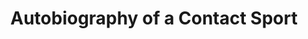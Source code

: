 ---
collection_archive: false
collection_category:
  - Award Winning
  - Kids
  - Black and White
  - Lifestyle
  - Color
  - Reportage
  - Portraits
  - Environments
  - Sports + Athletes
collection_content: >-
  0: The number of times I regret playing high school football.


  1: The number of points Sunnyslope High School lost by to keep them from
  playing in the division III Arizona High School Championship.


  2: The approximate number of high school football players who die every year
  from concussions.


  3: The number of years I started varsity football in Missouri.


  68: Varsity jersey number.


  81: Junior Varsity jersey number.


  100: The percent chance my unborn son will not play the game that I miss; the
  game that I love; the game that made me.


  I grew up in Missouri and I was an art-jock. I felt like I was unique—maybe I
  was—who knows. I received a handful of scholarships, which I considered, but I
  opted for pursuing my passion for art and photography. I love being a
  photographer. I still suffer from the effects of playing the game. Some
  include coping with depression and general panic disorder (my doctor now
  thinks these are related to my playing days) chronic back and knee pain, two
  torn thumbs, two torn hamstrings, two shoulder surgeries and a hip surgery. I
  would never say the pain outweighs the power. The game gave me an
  understanding of power and restraint.


  Over time, I have become more and more leery of passing on my playing legacy,
  my family’s football heirloom (my grandfather, father, and both my brothers
  played.) Living with my own physical and mental ailments combined with our
  better understanding of CTE, if I were ever to have a son, I now think that my
  family's football heirloom ends with me. 


  As a farewell, I chose to document the Phoenix based Sunny Slope football
  program. They are the Sunny Slope Vikings. I was a Parkview Viking. Both
  mascots depicted with the familiar horns flanking our helmets. We share the
  same school colors and are nearly identical in socio economic complexion. It
  was a perfect fit and the closest thing to being home without actually going
  home.


  There’s a violent beauty at the heart of the sport. These boys wear a costume
  of manhood, disguised by their strength, speed, and violence which only lasts
  so long when their childlike joy and rage comes to the surface.


  In New Orleans they have big bands at funerals and in football marching bands
  announce the euphoria and pain. I imagine football like that: an end, a
  beginning, and a celebration all wrapped up in the light of my nostalgia.
  Don’t consider this a eulogy. This is a celebration.


  Typography treatment by Patricia Pruiss of Sunday Afternoon and interview
  excerpts from Ian Reed, the Arizona defensive player of the year.
collection_cover: https://d1sf55qlb7p6hz.cloudfront.net/autobiography-3.jpg
collection_cover_mobile: https://d1sf55qlb7p6hz.cloudfront.net/verticalcovers-7.jpg
collection_description: >-
  This personal project explores my nostalgia and love for the game that shaped
  me. This work puts you on the sideline, in the helmet, and in the bleachers
  with the joy and heartache that characterizes the sport. Don’t consider this a
  eulogy. This is a celebration.


  Winner of the _American Photography Annual 34_ and featured by _Buzzfeed_ and
  _The Guardian._
collection_exhibition: []
collection_filter: Personal
collection_hidden: false
collection_meta: 2016
collection_preview:
  - https://d1sf55qlb7p6hz.cloudfront.net/auto-cover-1.jpg
  - https://d1sf55qlb7p6hz.cloudfront.net/auto-cover-2.jpg
  - https://d1sf55qlb7p6hz.cloudfront.net/auto-cover-3.jpg
  - https://d1sf55qlb7p6hz.cloudfront.net/auto-cover-4.jpg
cover_image: https://d1sf55qlb7p6hz.cloudfront.net/social-1.jpg
date:  
logo: 
navigation_theme: white
px_extra: true
slug: autobiography-contact-sport
theme_color: "#CAD39C"
theme_color_all_works: "#A7E05C"
title: Autobiography of a Contact Sport
collection_awards:
  - content: |-
      **2018**  
      _AP 34: American Photography Annual 34_  
      Best Personal Work Series
    template: popup-text-element
collection_blocks:
  - _bookshop_name: collections/media-row-start
    row_alignment: between
  - _bookshop_name: collections/media-element 
    color: "#0B0B09"
    image:  https://d1sf55qlb7p6hz.cloudfront.net/autobiography-1.jpg
    margin_left: '20'
    margin_right: '0'
    margin_y: '100'
    width: '60'
  - _bookshop_name: collections/media-row
    row_alignment: between
  - _bookshop_name: collections/media-element 
    color: "#D1D1D1"
    image:  https://d1sf55qlb7p6hz.cloudfront.net/autobiography-3.jpg
    margin_left: '5'
    margin_right: '0'
    margin_y: '100'
    width: '40'
  - _bookshop_name: collections/media-element 
    color: "#FFFFFF"
    image:  https://d1sf55qlb7p6hz.cloudfront.net/auto-text-1-1.jpg
    margin_left: '0'
    margin_right: '10'
    margin_y: '100'
    width: '40'
  - _bookshop_name: collections/media-row
    row_alignment: between
  - _bookshop_name: collections/media-element 
    color: "#747474"
    image:  https://d1sf55qlb7p6hz.cloudfront.net/autobiography-4.jpg
    margin_left: '35'
    margin_y: '100'
    width: '50'
  - _bookshop_name: collections/media-row
    row_alignment: between
  - _bookshop_name: collections/media-element 
    color: "#E4DEDC"
    image:  https://d1sf55qlb7p6hz.cloudfront.net/autobiography-5.jpg
    margin_left: '10'
    margin_right: '0'
    margin_y: '100'
    width: '40'
  - _bookshop_name: collections/media-element 
    color: "#C0C0C0"
    image:  https://d1sf55qlb7p6hz.cloudfront.net/autobiography-6.jpg
    margin_right: '5'
    margin_y: '300'
    width: '33'
  - _bookshop_name: collections/media-row
    row_alignment: between
  - _bookshop_name: collections/media-element 
    color: "#010101"
    image:  https://d1sf55qlb7p6hz.cloudfront.net/autobiography-7.jpg
    margin_left: '25'
    margin_right: '0'
    margin_y: '100'
    width: '50'
  - _bookshop_name: collections/media-row
    row_alignment: between
  - _bookshop_name: collections/media-element 
    color: "#7F7F7F"
    image:  https://d1sf55qlb7p6hz.cloudfront.net/autobiography-8.jpg
    margin_left: '5'
    margin_right: '0'
    margin_y: '100'
    width: '60'
  - _bookshop_name: collections/media-row
    row_alignment: between
  - _bookshop_name: collections/media-element 
    color: "#FFFFFF"
    image:  https://d1sf55qlb7p6hz.cloudfront.net/auto-text-2.jpg
    margin_left: '0'
    margin_y: '200'
    width: '40'
  - _bookshop_name: collections/media-element 
    color: "#E9E9E9"
    image:  https://d1sf55qlb7p6hz.cloudfront.net/autobiography-10.jpg
    margin_left: '0'
    margin_right: '5'
    margin_y: '100'
    width: '50'
  - _bookshop_name: collections/media-row
    row_alignment: between
  - _bookshop_name: collections/media-element 
    color: "#D0D0D0"
    image:  https://d1sf55qlb7p6hz.cloudfront.net/_T0A5314.jpg
    margin_left: '15'
    margin_y: '100'
    width: '33'
  - _bookshop_name: collections/media-row
    row_alignment: between
  - _bookshop_name: collections/media-element 
    color: "#F3F2F0"
    image:  https://d1sf55qlb7p6hz.cloudfront.net/autobiography-12.jpg
    margin_left: '35'
    margin_right: '5'
    margin_y: '100'
    width: '33'
  - _bookshop_name: collections/media-row
    row_alignment: between
  - _bookshop_name: collections/media-element 
    color: "#D3D3D3"
    image:  https://d1sf55qlb7p6hz.cloudfront.net/autobiography-13.jpg
    margin_left: '10'
    margin_right: '0'
    margin_y: '100'
    width: '33'
  - _bookshop_name: collections/media-element 
    color: "#B1B1B1"
    image:  https://d1sf55qlb7p6hz.cloudfront.net/autobiography-14.jpg
    margin_left: '0'
    margin_right: '10'
    margin_y: '300'
    width: '40'
  - _bookshop_name: collections/media-row
    row_alignment: between
  - _bookshop_name: collections/media-element 
    color: "#C4C4C4"
    image:  https://d1sf55qlb7p6hz.cloudfront.net/autobiography-15.jpg
    margin_left: '5'
    margin_right: '0'
    margin_y: '100'
    width: '50'
  - _bookshop_name: collections/media-element 
    color: "#FFFFFF"
    image:  https://d1sf55qlb7p6hz.cloudfront.net/autobiography-16.jpg
    margin_y: '300'
    width: '40'
  - _bookshop_name: collections/media-row
    row_alignment: between
  - _bookshop_name: collections/media-element 
    color: "#A5A5A5"
    image:  https://d1sf55qlb7p6hz.cloudfront.net/autobiography-17.jpg
    margin_left: '25'
    margin_right: '0'
    margin_y: '100'
    width: '60'
  - _bookshop_name: collections/media-row
    row_alignment: between
  - _bookshop_name: collections/media-element 
    color: "#CCCCCC"
    image:  https://d1sf55qlb7p6hz.cloudfront.net/autobiography-18.jpg
    margin_left: '5'
    margin_y: '100'
    width: '33'
  - _bookshop_name: collections/media-element 
    color: "#FCFAFB"
    image:  https://d1sf55qlb7p6hz.cloudfront.net/autobiography-19.jpg
    margin_left: '0'
    margin_right: '10'
    margin_y: '300'
    width: '40'
  - _bookshop_name: collections/media-row
    row_alignment: between
  - _bookshop_name: collections/media-element 
    color: "#E6E6E6"
    image:  https://d1sf55qlb7p6hz.cloudfront.net/autobiography-20.jpg
    margin_left: '20'
    margin_right: '0'
    margin_y: '100'
    width: '50'
  - _bookshop_name: collections/media-row
    row_alignment: between
  - _bookshop_name: collections/media-element 
    color: "#2D2D2D"
    image:  https://d1sf55qlb7p6hz.cloudfront.net/autobiography-21.jpg
    margin_y: '100'
    width: '40'
  - _bookshop_name: collections/media-element 
    color: "#FFFFFF"
    image:  https://d1sf55qlb7p6hz.cloudfront.net/autobiography-22.jpg
    margin_left: '0'
    margin_right: '15'
    margin_y: '200'
    width: '40'
  - _bookshop_name: collections/media-row
    row_alignment: between
  - _bookshop_name: collections/media-element 
    color: "#FFE1D7"
    image:  https://d1sf55qlb7p6hz.cloudfront.net/autobiography-23.jpg
    margin_left: '35'
    margin_y: '50'
    width: '60'
  - _bookshop_name: collections/media-row
    row_alignment: between
  - _bookshop_name: collections/media-element 
    color: "#D5DAE0"
    image:  https://d1sf55qlb7p6hz.cloudfront.net/autobiography-24.jpg
    margin_left: '5'
    margin_right: '0'
    margin_y: '100'
    width: '40'
  - _bookshop_name: collections/media-element 
    color: "#F0F0F0"
    image:  https://d1sf55qlb7p6hz.cloudfront.net/autobiography-25.jpg
    margin_left: '0'
    margin_right: '10'
    margin_y: '400'
    width: '33'
  - _bookshop_name: collections/media-row
    row_alignment: between
  - _bookshop_name: collections/media-element 
    color: "#0F0F0F"
    image:  https://d1sf55qlb7p6hz.cloudfront.net/autobiography-26.jpg
    margin_left: '10'
    margin_right: '0'
    margin_y: '100'
    width: '50'
  - _bookshop_name: collections/media-element 
    color: "#FFFFFF"
    image:  https://d1sf55qlb7p6hz.cloudfront.net/autobiography-27.jpg
    margin_right: '0'
    margin_y: '200'
    width: '40'
  - _bookshop_name: collections/media-row
    row_alignment: between
  - _bookshop_name: collections/media-element 
    color: "#D2D2D2"
    image:  https://d1sf55qlb7p6hz.cloudfront.net/autobiography-28.jpg
    margin_left: '5'
    margin_right: '0'
    margin_y: '100'
    width: '33'
  - _bookshop_name: collections/media-element 
    color: "#F0ECDD"
    image:  https://d1sf55qlb7p6hz.cloudfront.net/autobiography-29.jpg
    margin_y: '400'
    width: '50'
  - _bookshop_name: collections/media-row
    row_alignment: between
  - _bookshop_name: collections/media-element 
    color: "#C5C5C5"
    image:  https://d1sf55qlb7p6hz.cloudfront.net/autobiography-31.jpg
    margin_left: '5'
    margin_y: '400'
    width: '50'
  - _bookshop_name: collections/media-element 
    color: "#AAAAAA"
    image:  https://d1sf55qlb7p6hz.cloudfront.net/autobiography-30.jpg
    margin_left: '0'
    margin_right: '5'
    margin_y: '100'
    width: '30'
  - _bookshop_name: collections/media-row
    row_alignment: between
  - _bookshop_name: collections/media-element 
    color: "#020202"
    image:  https://d1sf55qlb7p6hz.cloudfront.net/autobiography-32.jpg
    margin_left: '15'
    margin_right: '0'
    margin_y: '100'
    width: '60'
  - _bookshop_name: collections/media-row
    row_alignment: between
  - _bookshop_name: collections/media-element 
    color: "#FFFFFF"
    image:  https://d1sf55qlb7p6hz.cloudfront.net/autobiography-33.jpg
    margin_left: '5'
    margin_y: '300'
    width: '40'
  - _bookshop_name: collections/media-element 
    color: "#BFBFBF"
    image:  https://d1sf55qlb7p6hz.cloudfront.net/autobiography-34.jpg
    margin_y: '100'
    width: '50'
  - _bookshop_name: collections/media-row
    row_alignment: between
  - _bookshop_name: collections/media-element 
    color: "#EADFD5"
    image:  https://d1sf55qlb7p6hz.cloudfront.net/autobiography-35.jpg
    margin_left: '25'
    margin_y: '100'
    width: '50'
  - _bookshop_name: collections/media-row
    row_alignment: between
  - _bookshop_name: collections/media-element 
    color: "#EDEBE9"
    image:  https://d1sf55qlb7p6hz.cloudfront.net/autobiography-36.jpg
    margin_left: '5'
    margin_y: '100'
    width: '40'
  - _bookshop_name: collections/media-element 
    color: "#FFFFFF"
    image:  https://d1sf55qlb7p6hz.cloudfront.net/autobiography-37.jpg
    margin_right: '10'
    margin_y: '200'
    width: '40'
  - _bookshop_name: collections/media-row
    row_alignment: between
  - _bookshop_name: collections/media-element 
    color: "#EAF1CA"
    image:  https://d1sf55qlb7p6hz.cloudfront.net/autobiography-38.jpg
    margin_left: '40'
    margin_right: '5'
    margin_y: '100'
    width: '50'
  - _bookshop_name: collections/media-row
    row_alignment: between
  - _bookshop_name: collections/media-element 
    color: "#FEECB4"
    image:  https://d1sf55qlb7p6hz.cloudfront.net/autobiography-39.jpg
    margin_left: '20'
    margin_y: '100'
    width: '60'
  - _bookshop_name: collections/media-row
    row_alignment: between
  - _bookshop_name: collections/media-element 
    color: "#FCFBF9"
    image:  https://d1sf55qlb7p6hz.cloudfront.net/autobiography-40.jpg
    margin_left: '5'
    margin_right: '0'
    margin_y: '100'
    width: '33'
  - _bookshop_name: collections/media-element 
    color: "#FFFFFF"
    image:  https://d1sf55qlb7p6hz.cloudfront.net/autobiography-41.jpg
    margin_left: '0'
    margin_right: '15'
    margin_y: '100'
    width: '40'
  - _bookshop_name: collections/media-row
    row_alignment: between
  - _bookshop_name: collections/media-element 
    color: "#0A0A0A"
    image:  https://d1sf55qlb7p6hz.cloudfront.net/autobiography-42.jpg
    margin_left: '20'
    margin_right: '0'
    margin_y: '100'
    width: '50'
  - _bookshop_name: collections/media-row
    row_alignment: between
  - _bookshop_name: collections/media-element 
    color: "#EDE4E6"
    image:  https://d1sf55qlb7p6hz.cloudfront.net/autobiography-43.jpg
    margin_left: '10'
    margin_right: '0'
    margin_y: '400'
    width: '33'
  - _bookshop_name: collections/media-element 
    color: "#ABABAB"
    image:  https://d1sf55qlb7p6hz.cloudfront.net/autobiography-44.jpg
    margin_right: '5'
    margin_y: '100'
    width: '40'
  - _bookshop_name: collections/media-row
    row_alignment: between
  - _bookshop_name: collections/media-element 
    color: "#4F4F4F"
    image:  https://d1sf55qlb7p6hz.cloudfront.net/autobiography-45.jpg
    margin_left: '25'
    margin_y: '100'
    width: '40'
  - _bookshop_name: collections/media-row
    row_alignment: between
  - _bookshop_name: collections/media-element 
    color: "#0B0B0B"
    image:  https://d1sf55qlb7p6hz.cloudfront.net/autobiography-46.jpg
    margin_left: '55'
    margin_y: '100'
    width: '40'
  - _bookshop_name: collections/media-row
    row_alignment: between
  - _bookshop_name: collections/media-element 
    color: "#9F9F9F"
    image:  https://d1sf55qlb7p6hz.cloudfront.net/autobiography-47.jpg
    margin_left: '20'
    margin_y: '100'
    width: '60'
collection_press:
  - content: >-
      [_Buzzfeed_](https://www.buzzfeednews.com/article/gabrielsanchez/football-highschool-nfl-season-america-sports-players-team)
    template: popup-text-element
  - content: >-
      [_The
      Gaurdian_](https://www.theguardian.com/artanddesign/2018/sep/19/jesse-rieser-best-photograph-school-football-farewell-phoenix-arizona)
    template: popup-text-element
  - content: _Nacione_
    template: popup-text-element
---
